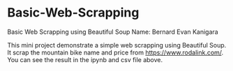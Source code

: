 # Basic-Web-Scrapping
Basic Web Scrapping using Beautiful Soup
Name: Bernard Evan Kanigara

This mini project demonstrate a simple web scrapping using Beautiful Soup. It scrap the mountain bike name and price from https://www.rodalink.com/. You can see the result in the ipynb and csv file above. 
